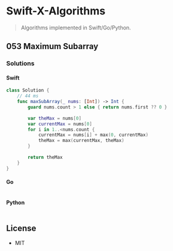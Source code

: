 # Swift-X-Algorithms

> Algorithms implemented in Swift/Go/Python.

## 053 Maximum Subarray

### Solutions

#### Swift

```Swift
class Solution {
    // 44 ms
    func maxSubArray(_ nums: [Int]) -> Int {
        guard nums.count > 1 else { return nums.first ?? 0 }
        
        var theMax = nums[0]
        var currentMax = nums[0]
        for i in 1..<nums.count {
            currentMax = nums[i] + max(0, currentMax)
            theMax = max(currentMax, theMax)
        }
        
        return theMax
    }
}
```

#### Go

```go
```

#### Python

```python
```

## License

- MIT
